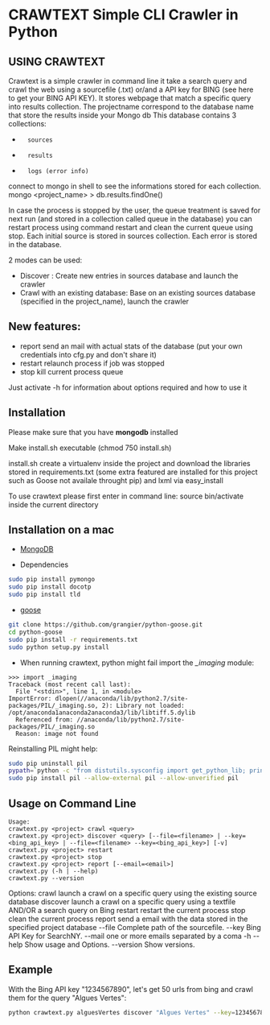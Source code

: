 CRAWTEXT Simple CLI Crawler in Python
========================================================
USING CRAWTEXT
----

Crawtext is a simple crawler in command line it take a search query and crawl the web using a sourcefile (.txt) or/and a API key for BING (see here to get your BING API KEY). It stores webpage that match a specific query into results collection.
The projectname correspond to the database name that store the results inside your Mongo db
This database contains 3 collections:
* 		sources 
* 		results 
*		logs (error info)
connect to mongo in shell to see the informations stored for each collection.
	   mongo <project_name>
	   > db.results.findOne() 

In case the process is stopped by the user, the queue treatment is saved for next run (and stored in a collection called queue in the database) you can restart process using command restart and clean the current queue using stop. 
Each initial source is stored in sources collection. 
Each error is stored in the database.

   
2 modes can be used:
  *	Discover : Create new entries in sources database and launch the crawler
  *	Crawl with an existing database: Base on an existing sources database (specified in the project_name), launch the crawler

New features:
---
*	report send an mail with actual stats of the database (put your own credentials into cfg.py and don't share it)
*	restart relaunch process if job was stopped
*	stop kill current process queue


Just activate -h for information about options required and how to use it

Installation
---
Please make sure that you have **mongodb** installed

Make install.sh executable (chmod 750 install.sh)

install.sh create a virtualenv inside the project and download the libraries stored in requirements.txt (some extra featured are installed for this project such as Goose not availale throught pip) and lxml via easy_install

To use crawtext please first enter in command line:
source bin/activate inside the current directory

Installation on a mac
---

+ [MongoDB](https://www.mongodb.org/)

+ Dependencies

```sh
sudo pip install pymongo
sudo pip install docotp
sudo pip install tld
```

+ [goose](https://github.com/grangier/python-goose)

```bash
git clone https://github.com/grangier/python-goose.git
cd python-goose
sudo pip install -r requirements.txt
sudo python setup.py install
```

+ When running crawtext, python might fail import the *_imaging* module:

```
>>> import _imaging
Traceback (most recent call last):
  File "<stdin>", line 1, in <module>
ImportError: dlopen(//anaconda/lib/python2.7/site-packages/PIL/_imaging.so, 2): Library not loaded: /opt/anaconda1anaconda2anaconda3/lib/libtiff.5.dylib
  Referenced from: //anaconda/lib/python2.7/site-packages/PIL/_imaging.so
  Reason: image not found
```

Reinstalling PIL might help:

```sh
sudo pip uninstall pil
pypath=`python -c "from distutils.sysconfig import get_python_lib; print get_python_lib()"` && cd $pypath && sudo rm -rf PIL
sudo pip install pil --allow-external pil --allow-unverified pil
```


Usage on Command Line
----

	Usage:
	crawtext.py <project> crawl <query> 
	crawtext.py <project> discover <query> [--file=<filename> | --key=<bing_api_key> | --file=<filename> --key=<bing_api_key>] [-v]
	crawtext.py <project> restart 
	crawtext.py <project> stop
	crawtext.py <project> report [--email=<email>]
	crawtext.py (-h | --help)
  	crawtext.py --version

Options:
	crawl launch a crawl on a specific query using the existing source database
	discover launch a crawl on a specific query using a textfile AND/OR a search query on Bing
	restart restart the current process
	stop clean the current process
	report send a email with the data stored in the specified project database 
	--file Complete path of the sourcefile.
	--key  Bing API Key for SearchNY.
	--mail one or more emails separated by a coma
	-h --help Show usage and Options.
	--version Show versions.  

Example
---

With the Bing API key "1234567890", let's get 50 urls from bing and crawl them for the query "Algues Vertes":

```sh
python crawtext.py alguesVertes discover "Algues Vertes" --key=1234567890
```


